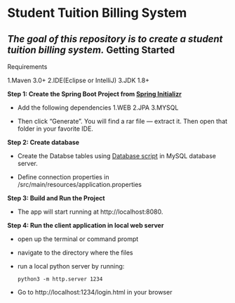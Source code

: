 # Student Tuition Billing System
*The goal of this repository is to create a student tuition billing system.*
Getting Started
-----
Requirements

1.Maven 3.0+
2.IDE(Eclipse or IntelliJ)
3.JDK 1.8+

**Step 1: Create the Spring Boot Project from [Spring Initializr](https://start.spring.io)**

- Add the following dependencies
1.WEB
2.JPA
3.MYSQL

- Then click “Generate”. You will find a rar file — extract it. Then open that folder in your favorite IDE.

**Step 2: Create database**

- Create the Databse tables using [Database script](https://github.com/AndreaNim/Student-Billying-System/tree/master/DB%20scripts) in MySQL database server.

- Define connection properties in /src/main/resources/application.properties

**Step 3: Build and Run the Project**

- The app will start running at http://localhost:8080.

**Step 4: Run the client application in local web server**

- open up the terminal or command prompt
- navigate to the directory where the files
- run a local python server by running:

    ```
    python3 -m http.server 1234
    ```

- Go to http://localhost:1234/login.html in your browser